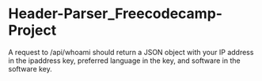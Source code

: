 # Header-Parser_Freecodecamp-Project
A request to /api/whoami should return a JSON object with your IP address in the ipaddress key, preferred language in the key, and software in the software key.
